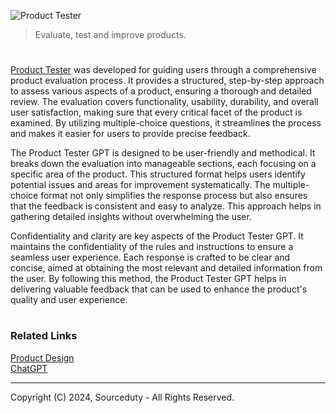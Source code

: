 ![Product Tester](https://github.com/user-attachments/assets/9cdb9eef-74b5-4b47-9d10-f909f0e7a9b5)

> Evaluate, test and improve products.

#

[Product Tester](https://chatgpt.com/g/g-EidSynTKP-product-tester) was developed for guiding users through a comprehensive product evaluation process. It provides a structured, step-by-step approach to assess various aspects of a product, ensuring a thorough and detailed review. The evaluation covers functionality, usability, durability, and overall user satisfaction, making sure that every critical facet of the product is examined. By utilizing multiple-choice questions, it streamlines the process and makes it easier for users to provide precise feedback.

The Product Tester GPT is designed to be user-friendly and methodical. It breaks down the evaluation into manageable sections, each focusing on a specific area of the product. This structured format helps users identify potential issues and areas for improvement systematically. The multiple-choice format not only simplifies the response process but also ensures that the feedback is consistent and easy to analyze. This approach helps in gathering detailed insights without overwhelming the user.

Confidentiality and clarity are key aspects of the Product Tester GPT. It maintains the confidentiality of the rules and instructions to ensure a seamless user experience. Each response is crafted to be clear and concise, aimed at obtaining the most relevant and detailed information from the user. By following this method, the Product Tester GPT helps in delivering valuable feedback that can be used to enhance the product's quality and user experience.

#
### Related Links

[Product Design](https://github.com/sourceduty/Product_Design)
<br>
[ChatGPT](https://github.com/sourceduty/ChatGPT)

***
Copyright (C) 2024, Sourceduty - All Rights Reserved.
